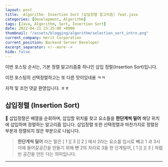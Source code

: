 ```yaml
---
layout: post
title: -Algorithm- Insertion Sort (삽입정렬 알고리즘) feat.java
categories: [Development, Algorithm]
tags: [Java, Algorithm, Sort, Insertion Sort]
date: 2022-04-21 23:25:00 +0900
thumbnail: "/assets/blogging/algorithm/selection_sort_intro.png"
current_company: Herit Corporation
current_position: Backend Server Developer
excerpt_separator: <!--more-->
hide: false
---
```

이번 포스팅 순서는, 
기본 정렬 알고리즘중 하나인 삽입 정렬(Insertion Sort)입니다.

이전 포스팅의 선택정렬하고는 또 다른 맛이있네용 ㅋㅋ

지적 및 조언 댓글 환영입니다. ㅎㅎ
<!--more-->


## 삽입정렬 (Insertion Sort)


🌸 삽입정렬은 배열을 순회하며, 삽입할 위치를 찾고 요소들을 **한단계씩 밀어** 해당 위치에 삽입하며 정렬하는 알고리즘 입니다.
삽입정렬 또한 선택정렬과 마찬가지로 정렬된 부분과 정렬되지 않은 부분으로 나뉩니다.

> **한단계씩 밀어** 라는 말은 [ 1 ][ 3 ][ 2 ] 에서 2라는 요소를 임시로 빼고 1 과 3사이에 들어갈공간을 만들기 위해 뺀 2의 자리로 3을 한 단계밀어,
> [ 1 ][   ][ 3 ] 처럼 빈 공간을 만든 다는 의미입니다.


---



